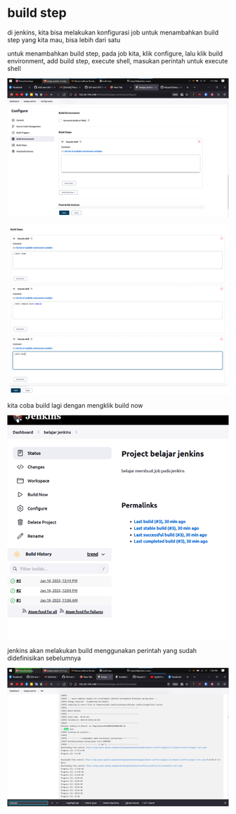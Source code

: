 # build step

di jenkins, kita bisa melakukan konfigurasi job untuk menambahkan build step yang kita mau, bisa lebih dari satu

untuk menambahkan build step, pada job kita, klik configure, lalu klik build environment, add build step, execute shell, masukan perintah untuk execute shell

![Untitled](build%20step%20ec1f165f15df4aee8ac0de512548f5be/Untitled.png)

![Untitled](build%20step%20ec1f165f15df4aee8ac0de512548f5be/Untitled%201.png)

kita coba build lagi dengan mengklik build now

![Untitled](build%20step%20ec1f165f15df4aee8ac0de512548f5be/Untitled%202.png)

jenkins akan melakukan build menggunakan perintah yang sudah didefinisikan sebelumnya

![Untitled](build%20step%20ec1f165f15df4aee8ac0de512548f5be/Untitled%203.png)